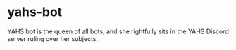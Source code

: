 # yahs-bot
YAHS bot is the queen of all bots, and she rightfully sits in the YAHS Discord server ruling over her subjects.

